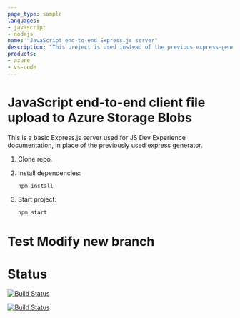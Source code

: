 ```yaml
---
page_type: sample
languages:
- javascript
- nodejs
name: "JavaScript end-to-end Express.js server"
description: "This project is used instead of the previous express-generator."
products:
- azure
- vs-code
---
```


# JavaScript end-to-end client file upload to Azure Storage Blobs

This is a basic Express.js server used for JS Dev Experience documentation, in place of the previously used express generator. 

1. Clone repo.

1. Install dependencies: 

    ```bash
    npm install
    ```

1. Start project: 

    ```bash
    npm start
    ```
    
# Test Modify new branch

# Status 

[![Build Status](https://dev.azure.com/farelas07/CICD/_apis/build/status/farelas07.js-e2e-express-server?branchName=main)](https://dev.azure.com/farelas07/CICD/_build/latest?definitionId=2&branchName=main)

[![Build Status](https://dev.azure.com/farelas07/CICD/_apis/build/status/farelas07.js-e2e-express-server?branchName=main)](https://dev.azure.com/farelas07/CICD/_build/latest?definitionId=2&branchName=main)
    
